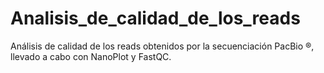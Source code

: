 # Analisis_de_calidad_de_los_reads
Análisis de calidad de los reads obtenidos por la secuenciación PacBio ®, llevado a cabo con NanoPlot y FastQC.
